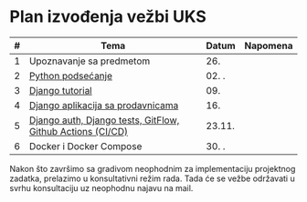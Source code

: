 # Plan izvođenja vežbi UKS 

| #   | Tema                                                                                                                                                     | Datum    | Napomena |
| --- | ---                                                                                                                                                      | ---      | ---      |
| 1   | Upoznavanje sa predmetom                                                                                                                                 | 26.      |          |
| 2   | [Python podsećanje](https://github.com/vladaindjic/SOK-2022-2023/tree/master/01-python-recap)                                                            | 02.    . |          |
| 3   | [Django tutorial](https://docs.djangoproject.com/en/4.1/intro/tutorial01/)                                                                               | 09.      |          |
| 4   | [Django aplikacija sa prodavnicama](https://github.com/vladaindjic/SOK-2022-2023/tree/master/08-django-prodavnice)                                       | 16.      |          |
| 5   | [Django auth, Django tests, GitFlow, Github Actions (CI/CD)](https://github.com/vladaindjic/DjangoAuthTests/blob/master/agenda-django-auth-test-git.pdf) | 23.11.   |          |
| 6   | Docker i Docker Compose                                                                                                                                  | 30.    . |          |

Nakon što završimo sa gradivom neophodnim za implementaciju projektnog zadatka,
prelazimo u konsultativni režim rada.
Tada će se vežbe održavati u svrhu konsultaciju uz neophodnu najavu na mail.
